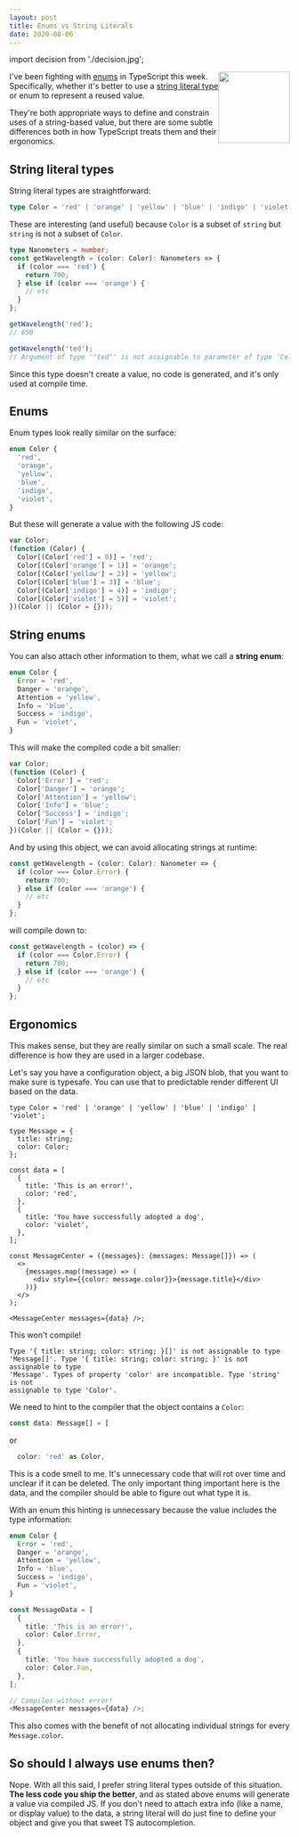 ```yaml
---
layout: post
title: Enums vs String Literals
date: 2020-08-06
---
```


import decision from './decision.jpg';

<img src={decision} width="128" style="float: right" />

I've been fighting with
[enums](https://www.typescriptlang.org/docs/handbook/enums.html) in TypeScript
this week. Specifically, whether it's better to use a
[string literal type](https://www.typescriptlang.org/docs/handbook/literal-types.html)
or enum to represent a reused value.

They're both appropriate ways to define and constrain uses of a string-based
value, but there are some subtle differences both in how TypeScript treats them
and their ergonomics.

## String literal types

String literal types are straightforward:

```ts
type Color = 'red' | 'orange' | 'yellow' | 'blue' | 'indigo' | 'violet';
```

These are interesting (and useful) because `Color` is a subset of `string` but
`string` is not a subset of `Color`.

```ts
type Nanometers = number;
const getWavelength = (color: Color): Nanometers => {
  if (color === 'red') {
    return 700;
  } else if (color === 'orange') {
    // etc
  }
};

getWavelength('red');
// 650

getWavelength('ted');
// Argument of type '"ted"' is not assignable to parameter of type 'Color'.
```

Since this type doesn't create a value, no code is generated, and it's only used
at compile time.

## Enums

Enum types look really similar on the surface:

```ts
enum Color {
  'red',
  'orange',
  'yellow',
  'blue',
  'indigo',
  'violet',
}
```

But these will generate a value with the following JS code:

```ts
var Color;
(function (Color) {
  Color[(Color['red'] = 0)] = 'red';
  Color[(Color['orange'] = 1)] = 'orange';
  Color[(Color['yellow'] = 2)] = 'yellow';
  Color[(Color['blue'] = 3)] = 'blue';
  Color[(Color['indigo'] = 4)] = 'indigo';
  Color[(Color['violet'] = 5)] = 'violet';
})(Color || (Color = {}));
```

## String enums

You can also attach other information to them, what we call a **string enum**:

```ts
enum Color {
  Error = 'red',
  Danger = 'orange',
  Attention = 'yellow',
  Info = 'blue',
  Success = 'indigo',
  Fun = 'violet',
}
```

This will make the compiled code a bit smaller:

```ts
var Color;
(function (Color) {
  Color['Error'] = 'red';
  Color['Danger'] = 'orange';
  Color['Attention'] = 'yellow';
  Color['Info'] = 'blue';
  Color['Success'] = 'indigo';
  Color['Fun'] = 'violet';
})(Color || (Color = {}));
```

And by using this object, we can avoid allocating strings at runtime:

```ts
const getWavelength = (color: Color): Nanometer => {
  if (color === Color.Error) {
    return 700;
  } else if (color === 'orange') {
    // etc
  }
};
```

will compile down to:

```ts
const getWavelength = (color) => {
  if (color === Color.Error) {
    return 700;
  } else if (color === 'orange') {
    // etc
  }
};
```

## Ergonomics

This makes sense, but they are really similar on such a small scale. The real
difference is how they are used in a larger codebase.

Let's say you have a configuration object, a big JSON blob, that you want to
make sure is typesafe. You can use that to predictable render different UI based
on the data.

```tsx
type Color = 'red' | 'orange' | 'yellow' | 'blue' | 'indigo' | 'violet';

type Message = {
  title: string;
  color: Color;
};

const data = [
  {
    title: 'This is an error!',
    color: 'red',
  },
  {
    title: 'You have successfully adopted a dog',
    color: 'violet',
  },
];

const MessageCenter = ({messages}: {messages: Message[]}) => (
  <>
    {messages.map((message) => (
      <div style={{color: message.color}}>{message.title}</div>
    ))}
  </>
);

<MessageCenter messages={data} />;
```

This won't compile!

```
Type '{ title: string; color: string; }[]' is not assignable to type
'Message[]'. Type '{ title: string; color: string; }' is not assignable to type
'Message'. Types of property 'color' are incompatible. Type 'string' is not
assignable to type 'Color'.
```

We need to hint to the compiler that the object contains a `Color`:

```ts
const data: Message[] = [
```

or

```ts
  color: 'red' as Color,
```

This is a code smell to me. It's unnecessary code that will rot over time and
unclear if it can be deleted. The only important thing important here is the
data, and the compiler should be able to figure out what type it is.

With an enum this hinting is unnecessary because the value includes the type
information:

```ts
enum Color {
  Error = 'red',
  Danger = 'orange',
  Attention = 'yellow',
  Info = 'blue',
  Success = 'indigo',
  Fun = 'violet',
}

const MessageData = [
  {
    title: 'This is an error!',
    color: Color.Error,
  },
  {
    title: 'You have successfully adopted a dog',
    color: Color.Fun,
  },
];

// Compiles without error!
<MessageCenter messages={data} />;
```

This also comes with the benefit of not allocating individual strings for every
`Message.color`.

## So should I always use enums then?

Nope. With all this said, I prefer string literal types outside of this
situation. **The less code you ship the better**, and as stated above enums will
generate a value via compiled JS. If you don't need to attach extra info (like a
name, or display value) to the data, a string literal will do just fine to
define your object and give you that sweet TS autocompletion.
